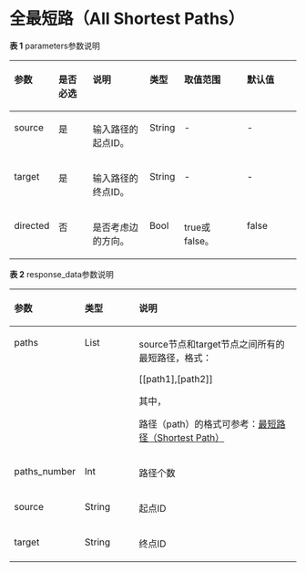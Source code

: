 # 全最短路（All Shortest Paths）<a name="ges_03_0082"></a>

**表 1**  parameters参数说明

<a name="table5824809911026"></a>
<table><thead align="left"><tr id="row6610076011026"><th class="cellrowborder" valign="top" width="15%" id="mcps1.2.7.1.1"><p id="p6032374611422"><a name="p6032374611422"></a><a name="p6032374611422"></a>参数</p>
</th>
<th class="cellrowborder" valign="top" width="12%" id="mcps1.2.7.1.2"><p id="p5438523011422"><a name="p5438523011422"></a><a name="p5438523011422"></a>是否必选</p>
</th>
<th class="cellrowborder" valign="top" width="20%" id="mcps1.2.7.1.3"><p id="p4312753511422"><a name="p4312753511422"></a><a name="p4312753511422"></a>说明</p>
</th>
<th class="cellrowborder" valign="top" width="12%" id="mcps1.2.7.1.4"><p id="p19762155771915"><a name="p19762155771915"></a><a name="p19762155771915"></a>类型</p>
</th>
<th class="cellrowborder" valign="top" width="22%" id="mcps1.2.7.1.5"><p id="p366948511422"><a name="p366948511422"></a><a name="p366948511422"></a>取值范围</p>
</th>
<th class="cellrowborder" valign="top" width="19%" id="mcps1.2.7.1.6"><p id="p2879287911422"><a name="p2879287911422"></a><a name="p2879287911422"></a>默认值</p>
</th>
</tr>
</thead>
<tbody><tr id="row5255330211026"><td class="cellrowborder" valign="top" width="15%" headers="mcps1.2.7.1.1 "><p id="p6574096111422"><a name="p6574096111422"></a><a name="p6574096111422"></a>source</p>
</td>
<td class="cellrowborder" valign="top" width="12%" headers="mcps1.2.7.1.2 "><p id="p2341763311422"><a name="p2341763311422"></a><a name="p2341763311422"></a>是</p>
</td>
<td class="cellrowborder" valign="top" width="20%" headers="mcps1.2.7.1.3 "><p id="p1778010111422"><a name="p1778010111422"></a><a name="p1778010111422"></a>输入路径的起点ID。</p>
</td>
<td class="cellrowborder" valign="top" width="12%" headers="mcps1.2.7.1.4 "><p id="p29637115331"><a name="p29637115331"></a><a name="p29637115331"></a>String</p>
</td>
<td class="cellrowborder" valign="top" width="22%" headers="mcps1.2.7.1.5 "><p id="p3090207011422"><a name="p3090207011422"></a><a name="p3090207011422"></a>-</p>
</td>
<td class="cellrowborder" valign="top" width="19%" headers="mcps1.2.7.1.6 "><p id="p2003970711422"><a name="p2003970711422"></a><a name="p2003970711422"></a>-</p>
</td>
</tr>
<tr id="row552541311026"><td class="cellrowborder" valign="top" width="15%" headers="mcps1.2.7.1.1 "><p id="p4632307511422"><a name="p4632307511422"></a><a name="p4632307511422"></a>target</p>
</td>
<td class="cellrowborder" valign="top" width="12%" headers="mcps1.2.7.1.2 "><p id="p6118162711422"><a name="p6118162711422"></a><a name="p6118162711422"></a>是</p>
</td>
<td class="cellrowborder" valign="top" width="20%" headers="mcps1.2.7.1.3 "><p id="p5676473911422"><a name="p5676473911422"></a><a name="p5676473911422"></a>输入路径的终点ID。</p>
</td>
<td class="cellrowborder" valign="top" width="12%" headers="mcps1.2.7.1.4 "><p id="p996915133317"><a name="p996915133317"></a><a name="p996915133317"></a>String</p>
</td>
<td class="cellrowborder" valign="top" width="22%" headers="mcps1.2.7.1.5 "><p id="p3454112311422"><a name="p3454112311422"></a><a name="p3454112311422"></a>-</p>
</td>
<td class="cellrowborder" valign="top" width="19%" headers="mcps1.2.7.1.6 "><p id="p4636758811422"><a name="p4636758811422"></a><a name="p4636758811422"></a>-</p>
</td>
</tr>
<tr id="row985243211026"><td class="cellrowborder" valign="top" width="15%" headers="mcps1.2.7.1.1 "><p id="p4621343711422"><a name="p4621343711422"></a><a name="p4621343711422"></a>directed</p>
</td>
<td class="cellrowborder" valign="top" width="12%" headers="mcps1.2.7.1.2 "><p id="p94607411422"><a name="p94607411422"></a><a name="p94607411422"></a>否</p>
</td>
<td class="cellrowborder" valign="top" width="20%" headers="mcps1.2.7.1.3 "><p id="p1859947811422"><a name="p1859947811422"></a><a name="p1859947811422"></a>是否考虑边的方向。</p>
</td>
<td class="cellrowborder" valign="top" width="12%" headers="mcps1.2.7.1.4 "><p id="p187631257121913"><a name="p187631257121913"></a><a name="p187631257121913"></a>Bool</p>
</td>
<td class="cellrowborder" valign="top" width="22%" headers="mcps1.2.7.1.5 "><p id="p302914011422"><a name="p302914011422"></a><a name="p302914011422"></a>true或false。</p>
</td>
<td class="cellrowborder" valign="top" width="19%" headers="mcps1.2.7.1.6 "><p id="p6075974311422"><a name="p6075974311422"></a><a name="p6075974311422"></a>false</p>
</td>
</tr>
</tbody>
</table>

**表 2**  response\_data参数说明

<a name="table32881853474"></a>
<table><thead align="left"><tr id="row9288115114718"><th class="cellrowborder" valign="top" width="15.870000000000001%" id="mcps1.2.4.1.1"><p id="p5302353479"><a name="p5302353479"></a><a name="p5302353479"></a>参数</p>
</th>
<th class="cellrowborder" valign="top" width="20.23%" id="mcps1.2.4.1.2"><p id="p18302175194717"><a name="p18302175194717"></a><a name="p18302175194717"></a>类型</p>
</th>
<th class="cellrowborder" valign="top" width="63.9%" id="mcps1.2.4.1.3"><p id="p6302655476"><a name="p6302655476"></a><a name="p6302655476"></a>说明</p>
</th>
</tr>
</thead>
<tbody><tr id="row9553165153818"><td class="cellrowborder" valign="top" width="15.870000000000001%" headers="mcps1.2.4.1.1 "><p id="p75531651163817"><a name="p75531651163817"></a><a name="p75531651163817"></a>paths</p>
</td>
<td class="cellrowborder" valign="top" width="20.23%" headers="mcps1.2.4.1.2 "><p id="p1553175173812"><a name="p1553175173812"></a><a name="p1553175173812"></a>List</p>
</td>
<td class="cellrowborder" valign="top" width="63.9%" headers="mcps1.2.4.1.3 "><p id="p1155320514381"><a name="p1155320514381"></a><a name="p1155320514381"></a>source节点和target节点之间所有的最短路径，格式：</p>
<p id="p18167182012413"><a name="p18167182012413"></a><a name="p18167182012413"></a>[[path1],[path2]]</p>
<p id="p13522949115819"><a name="p13522949115819"></a><a name="p13522949115819"></a>其中，</p>
<p id="p9216437572"><a name="p9216437572"></a><a name="p9216437572"></a>路径（path）的格式可参考：<a href="最短路径（Shortest-Path）.md">最短路径（Shortest Path）</a></p>
</td>
</tr>
<tr id="row1691810920714"><td class="cellrowborder" valign="top" width="15.870000000000001%" headers="mcps1.2.4.1.1 "><p id="p0918209275"><a name="p0918209275"></a><a name="p0918209275"></a>paths_number</p>
</td>
<td class="cellrowborder" valign="top" width="20.23%" headers="mcps1.2.4.1.2 "><p id="p79181991976"><a name="p79181991976"></a><a name="p79181991976"></a>Int</p>
</td>
<td class="cellrowborder" valign="top" width="63.9%" headers="mcps1.2.4.1.3 "><p id="p891815916712"><a name="p891815916712"></a><a name="p891815916712"></a>路径个数</p>
</td>
</tr>
<tr id="row630213511479"><td class="cellrowborder" valign="top" width="15.870000000000001%" headers="mcps1.2.4.1.1 "><p id="p12302165104716"><a name="p12302165104716"></a><a name="p12302165104716"></a>source</p>
</td>
<td class="cellrowborder" valign="top" width="20.23%" headers="mcps1.2.4.1.2 "><p id="p33021755478"><a name="p33021755478"></a><a name="p33021755478"></a>String</p>
</td>
<td class="cellrowborder" valign="top" width="63.9%" headers="mcps1.2.4.1.3 "><p id="p11300102620372"><a name="p11300102620372"></a><a name="p11300102620372"></a>起点ID</p>
</td>
</tr>
<tr id="row63021956479"><td class="cellrowborder" valign="top" width="15.870000000000001%" headers="mcps1.2.4.1.1 "><p id="p1330215534715"><a name="p1330215534715"></a><a name="p1330215534715"></a>target</p>
</td>
<td class="cellrowborder" valign="top" width="20.23%" headers="mcps1.2.4.1.2 "><p id="p133029519472"><a name="p133029519472"></a><a name="p133029519472"></a>String</p>
</td>
<td class="cellrowborder" valign="top" width="63.9%" headers="mcps1.2.4.1.3 "><p id="p1930215510478"><a name="p1930215510478"></a><a name="p1930215510478"></a>终点ID</p>
</td>
</tr>
</tbody>
</table>

